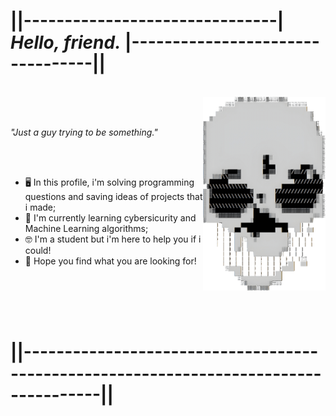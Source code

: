 # **||-------------------------------| _Hello, friend._ |---------------------------------||**
<br />


<img height="310" src="gifs/skull.gif" align=right>
<br />
<br />

*"Just a guy trying to be something."*

<br />
<br />

- 🖥️ In this profile, i'm solving programming questions and saving ideas of projects that i made;
- 🧠 I'm currently learning cybersicurity and Machine Learning algorithms;
- 🤓 I'm a student but i'm here to help you if i could!
- 🌱 Hope you find what you are looking for!

<br />
<br />
<br />
<br />

# **||-------------------------------------------------------------------------------------||**
